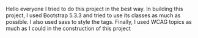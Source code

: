 
Hello everyone 
I tried to do this project in the best way.
In building this project, I used Bootstrap 5.3.3 and tried to use its classes as much as possible. 
I also used sass to style the tags.
Finally, I used WCAG topics as much as I could in the construction of this project
